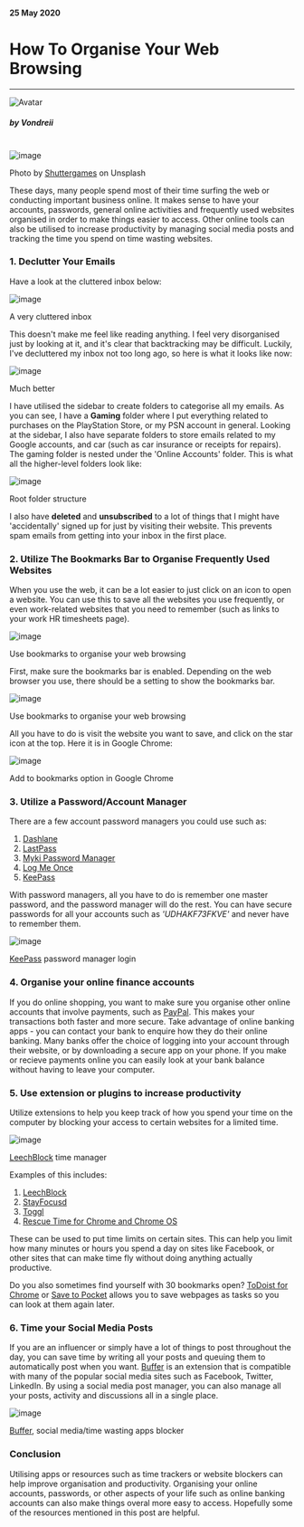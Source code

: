 <div class="writtenContent">

#### 25 May 2020
# How To Organise Your Web Browsing
___

<!-- ----------- Intro ----------- -->
<div class="avatar-block">
    <img src="../../../assets/social/profile.jpg" alt="Avatar" class="avatar avatar-align">
    <h5 class="avatar-text avatar-align"> by Vondreii</h5>
</div>
<br>
<div class="image-container">
    <img src="../../../assets/content/post-images/howToOrganiseYourWebBrowsing/header.jpg" loading="lazy" alt="image" class="image-full"/>
  	<div class="image-description"><p>Photo by <a href="https://unsplash.com/@shuttergames">Shuttergames</a> on Unsplash</p></div>
</div>
<!-- ----------------------------- -->

These days, many people spend most of their time surfing the web or conducting important business online. It makes sense to have your accounts, passwords, general online activities and frequently used websites organised in order to make things easier to access. Other online tools can also be utilised to increase productivity by managing social media posts and tracking the time you spend on time wasting websites.

### 1. Declutter Your Emails

Have a look at the cluttered inbox below:

<!-- ----------- Image ----------- -->
<div class="image-container">
    <img src="../../../assets/content/post-images/howToOrganiseYourWebBrowsing/email-cluttered.PNG" loading="lazy" alt="image" class="image"/>
	<div class="image-description"><p>A very cluttered inbox</p></div>
</div>
<!-- ----------------------------- -->

This doesn't make me feel like reading anything. I feel very disorganised just by looking at it, and it's clear that backtracking may be difficult.
Luckily, I've decluttered my inbox not too long ago, so here is what it looks like now:

<!-- ----------- Image ----------- -->
<div class="image-container">
	<img src="../../../assets/content/post-images/howToOrganiseYourWebBrowsing/email-folder2.PNG" loading="lazy" alt="image" class="image"/>
	<div class="image-description"><p>Much better</p></div>
</div>
<!-- ----------------------------- -->

I have utilised the sidebar to create folders to categorise all my emails. As you can see, I have a <strong>Gaming</strong> folder where I put everything related to purchases on the PlayStation Store, or my PSN account in general.
Looking at the sidebar, I also have separate folders to store emails related to my Google accounts, and car (such as car insurance or receipts for repairs).
The gaming folder is nested under the 'Online Accounts' folder. This is what all the higher-level folders look like: 

<!-- ----------- Image ----------- -->
<div class="image-container">
	<img src="../../../assets/content/post-images/howToOrganiseYourWebBrowsing/email-folder1.PNG" loading="lazy" alt="image" class="image"/>
	<div class="image-description"><p>Root folder structure</p></div>
</div>
<!-- ----------------------------- -->

I also have **deleted** and **unsubscribed** to a lot of things that I might have 'accidentally' signed up for just by visiting their website. This prevents spam emails from getting into your inbox in the first place.    

### 2. Utilize The Bookmarks Bar to Organise Frequently Used Websites

When you use the web, it can be a lot easier to just click on an icon to open a website. You can use this to save all the websites you use frequently, or even work-related websites that you need to remember (such as links to your work HR timesheets page).

<!-- ----------- Image ----------- -->
<div class="image-container">
  <img src="../../../assets/content/post-images/howToOrganiseYourWebBrowsing/bookmarks.jpg" loading="lazy" alt="image" class="image"/>
  <div class="image-description"><p>Use bookmarks to organise your web browsing</p></div>
</div>
<!-- ----------------------------- -->

First, make sure the bookmarks bar is enabled. Depending on the web browser you use, there should be a setting to show the bookmarks bar.

<!-- ----------- Image ----------- -->
<div class="image-container">
  <img src="../../../assets/content/post-images/howToOrganiseYourWebBrowsing/bookmarks-4.PNG" loading="lazy" alt="image" class="image"/>
  <div class="image-description"><p>Use bookmarks to organise your web browsing</p></div>
</div>
<!-- ----------------------------- -->

All you have to do is visit the website you want to save, and click on the star icon at the top. Here it is in Google Chrome:

<!-- ----------- Image ----------- -->
<div class="image-container">
  <img src="../../../assets/content/post-images/howToOrganiseYourWebBrowsing/bookmarks-2.jpg" loading="lazy" alt="image" class="image"/>
  <div class="image-description"><p>Add to bookmarks option in Google Chrome</p></div>
</div>
<!-- ----------------------------- -->

### 3. Utilize a Password/Account Manager

There are a few account password managers you could use such as:

1. <a href="https://www.dashlane.com">Dashlane</a>
2. <a href="https://www.lastpass.com/">LastPass</a>
3. <a href="https://www.myki.com/">Myki Password Manager</a>
4. <a href="https://www.logmeonce.com/">Log Me Once</a>
5. <a href="https://keepass.info/">KeePass</a>

With password managers, all you have to do is remember one master password, and the password manager will do the rest.
You can have secure passwords for all your accounts such as <i>'UDHAKF73FKVE'</i> and never have to remember them.

<!-- ----------- Image ----------- -->
<div class="image-container">
  <img src="../../../assets/content/post-images/howToOrganiseYourWebBrowsing/keepass-1.PNG" loading="lazy" alt="image" class="image"/>
  <div class="image-description"><p><a href="https://keepass.info/">KeePass</a> password manager login</p></div>
</div>
<!-- ----------------------------- -->

### 4. Organise your online finance accounts

If you do online shopping, you want to make sure you organise other online accounts that involve payments, such as <a href="https://www.paypal.com/">PayPal</a>.
This makes your transactions both faster and more secure. Take advantage of online banking apps - you can contact your bank to enquire how they do their online banking.
Many banks offer the choice of logging into your account through their website, or by downloading a secure app on your phone.
If you make or recieve payments online you can easily look at your bank balance without having to leave your computer.

### 5. Use extension or plugins to increase productivity

Utilize extensions to help you keep track of how you spend your time on the computer by blocking your access to certain websites for a limited time. 

<!-- ----------- Image ----------- -->
<div class="image-container">
  <img src="../../../assets/content/post-images/howToOrganiseYourWebBrowsing/leechblock.PNG" loading="lazy" alt="image" class="image"/>
  <div class="image-description"><p><a href="https://chrome.google.com/webstore/detail/leechblock-ng/blaaajhemilngeeffpbfkdjjoefldkok">LeechBlock</a> time manager</p></div>
</div>
<!-- ----------------------------- -->

Examples of this includes:

1. <a href="https://chrome.google.com/webstore/detail/leechblock-ng/blaaajhemilngeeffpbfkdjjoefldkok">LeechBlock</a>
2. <a href="https://chrome.google.com/webstore/detail/stayfocusd/laankejkbhbdhmipfmgcngdelahlfoji?hl=en">StayFocusd</a>
3. <a href="https://chrome.google.com/webstore/detail/toggl-button-productivity/oejgccbfbmkkpaidnkphaiaecficdnfn">Toggl</a>
4. <a href="https://chrome.google.com/webstore/detail/rescuetime-for-chrome-and/bdakmnplckeopfghnlpocafcepegjeap">Rescue Time for Chrome and Chrome OS</a>

These can be used to put time limits on certain sites.
This can help you limit how many minutes or hours you spend a day on sites like Facebook, or other sites that can make time fly without doing anything actually productive.

Do you also sometimes find yourself with 30 bookmarks open? 
<a href="https://chrome.google.com/webstore/detail/todoist-for-chrome/jldhpllghnbhlbpcmnajkpdmadaolakh?hl=en">ToDoist for Chrome</a> 
or <a href="https://chrome.google.com/webstore/detail/save-to-pocket/niloccemoadcdkdjlinkgdfekeahmflj">Save to Pocket</a>
allows you to save webpages as tasks so you can look at them again later.

### 6. Time your Social Media Posts

If you are an influencer or simply have a lot of things to post throughout the day, you can save time by writing all your posts 
and queuing them to automatically post when you want. <a href="https://chrome.google.com/webstore/detail/buffer/noojglkidnpfjbincgijbaiedldjfbhh">Buffer</a>
is an extension that is compatible with many of the popular social media sites such as Facebook, Twitter, LinkedIn.
By using a social media post manager, you can also manage all your posts, activity and discussions all in a single place. 

<!-- ----------- Image ----------- -->
<div class="image-container">
  <img src="../../../assets/content/post-images/howToOrganiseYourWebBrowsing/buffer.PNG" loading="lazy" alt="image" class="image"/>
  <div class="image-description"><p><a href="https://chrome.google.com/webstore/detail/buffer/noojglkidnpfjbincgijbaiedldjfbhh">Buffer</a>, social media/time wasting apps blocker</p></div>
</div>
<!-- ----------------------------- -->
	
### Conclusion

Utilising apps or resources such as time trackers or website blockers can help improve organisation and productivity. 
Organising your online accounts, passwords, or other aspects of your life such as  online banking accounts can also make things overal more easy to access. Hopefully some of the resources mentioned in this post are helpful.


<br><br>

</div>